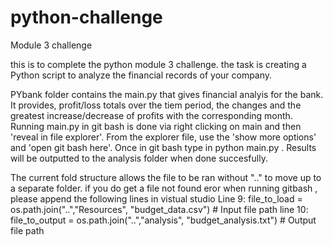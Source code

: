# python-challenge
Module 3 challenge

this is to complete the python module 3 challenge. the task is creating a Python script to analyze the financial records of your company.

PYbank folder contains the main.py that gives financial analyis for the bank. It provides, profit/loss totals over the tiem period, the changes and the greatest increase/decrease of profits with the corresponding month.
Running main.py in git bash is done via right clicking on main and then 'reveal in file explorer'. From the explorer file, use the 'show more options' and 'open git bash here'. Once in git bash type in python main.py . Results will be outputted to the analysis folder when done succesfully.

The current fold structure allows the file to be ran without ".." to move up to a separate folder. if you do get a file not found eror when running gitbash , please append the following lines in vistual studio
Line 9: file_to_load = os.path.join("..","Resources", "budget_data.csv")  # Input file path
line 10: file_to_output = os.path.join("..","analysis", "budget_analysis.txt")  # Output file path
